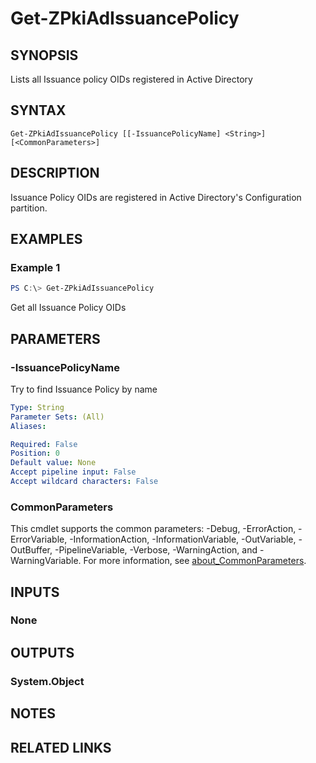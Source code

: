 ﻿---
external help file: PsZPki-help.xml
Module Name: ZPki
online version:
schema: 2.0.0
---

# Get-ZPkiAdIssuancePolicy

## SYNOPSIS
Lists all Issuance policy OIDs registered in Active Directory

## SYNTAX

```
Get-ZPkiAdIssuancePolicy [[-IssuancePolicyName] <String>] [<CommonParameters>]
```

## DESCRIPTION
Issuance Policy OIDs are registered in Active Directory's Configuration partition.

## EXAMPLES

### Example 1
```powershell
PS C:\> Get-ZPkiAdIssuancePolicy
```

Get all Issuance Policy OIDs

## PARAMETERS

### -IssuancePolicyName
Try to find Issuance Policy by name

```yaml
Type: String
Parameter Sets: (All)
Aliases:

Required: False
Position: 0
Default value: None
Accept pipeline input: False
Accept wildcard characters: False
```

### CommonParameters
This cmdlet supports the common parameters: -Debug, -ErrorAction, -ErrorVariable, -InformationAction, -InformationVariable, -OutVariable, -OutBuffer, -PipelineVariable, -Verbose, -WarningAction, and -WarningVariable. For more information, see [about_CommonParameters](http://go.microsoft.com/fwlink/?LinkID=113216).

## INPUTS

### None

## OUTPUTS

### System.Object
## NOTES

## RELATED LINKS
